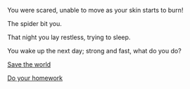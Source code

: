 You were scared, unable to move as your skin starts to burn!

The spider bit you.

That night you lay restless, trying to sleep. 

You wake up the next day; strong and fast, what do you do?

[Save the world](save-world/victory.md)

[Do your homework](do-homework/study.md)